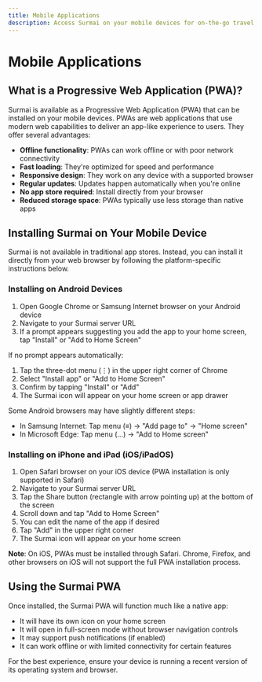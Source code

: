 ```yaml
---
title: Mobile Applications
description: Access Surmai on your mobile devices for on-the-go travel planning
---
```


# Mobile Applications

## What is a Progressive Web Application (PWA)?

Surmai is available as a Progressive Web Application (PWA) that can be installed on your mobile devices. PWAs are web
applications that use modern web capabilities to deliver an app-like experience to users. They offer several advantages:

- **Offline functionality**: PWAs can work offline or with poor network connectivity
- **Fast loading**: They're optimized for speed and performance
- **Responsive design**: They work on any device with a supported browser
- **Regular updates**: Updates happen automatically when you're online
- **No app store required**: Install directly from your browser
- **Reduced storage space**: PWAs typically use less storage than native apps

## Installing Surmai on Your Mobile Device

Surmai is not available in traditional app stores. Instead, you can install it directly from your web browser by
following the platform-specific instructions below.

### Installing on Android Devices

1. Open Google Chrome or Samsung Internet browser on your Android device
2. Navigate to your Surmai server URL
3. If a prompt appears suggesting you add the app to your home screen, tap "Install" or "Add to Home Screen"

If no prompt appears automatically:

1. Tap the three-dot menu (⋮) in the upper right corner of Chrome
2. Select "Install app" or "Add to Home Screen"
3. Confirm by tapping "Install" or "Add"
4. The Surmai icon will appear on your home screen or app drawer

Some Android browsers may have slightly different steps:

- In Samsung Internet: Tap menu (≡) → "Add page to" → "Home screen"
- In Microsoft Edge: Tap menu (…) → "Add to Home screen"

### Installing on iPhone and iPad (iOS/iPadOS)

1. Open Safari browser on your iOS device (PWA installation is only supported in Safari)
2. Navigate to your Surmai server URL
3. Tap the Share button (rectangle with arrow pointing up) at the bottom of the screen
4. Scroll down and tap "Add to Home Screen"
5. You can edit the name of the app if desired
6. Tap "Add" in the upper right corner
7. The Surmai icon will appear on your home screen

**Note**: On iOS, PWAs must be installed through Safari. Chrome, Firefox, and other browsers on iOS will not support the
full PWA installation process.

## Using the Surmai PWA

Once installed, the Surmai PWA will function much like a native app:

- It will have its own icon on your home screen
- It will open in full-screen mode without browser navigation controls
- It may support push notifications (if enabled)
- It can work offline or with limited connectivity for certain features

For the best experience, ensure your device is running a recent version of its operating system and browser.